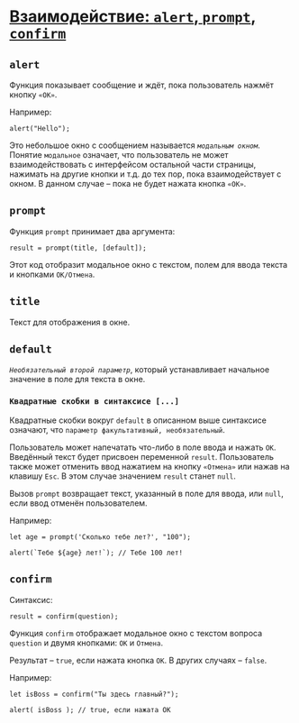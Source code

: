 # **[Взаимодействие: `alert`, `prompt`, `confirm`](https://learn.javascript.ru/alert-prompt-confirm)**

## `alert`

Функция показывает сообщение и ждёт, пока пользователь нажмёт кнопку `«ОК»`.

Например:

```
alert("Hello");
```

Это небольшое окно с сообщением называется _`модальным окном`_. Понятие `модальное` означает, что пользователь не может взаимодействовать с интерфейсом остальной части страницы, нажимать на другие кнопки и т.д. до тех пор, пока взаимодействует с окном. В данном случае – пока не будет нажата кнопка `«OK»`.

## `prompt`

Функция `prompt` принимает два аргумента:

```
result = prompt(title, [default]);
```

Этот код отобразит модальное окно с текстом, полем для ввода текста и кнопками `OK/Отмена`.

## `title`

Текст для отображения в окне.

## `default`

_`Необязательный второй параметр`_, который устанавливает начальное значение в поле для текста в окне.

### `Квадратные скобки в синтаксисе [...]`

Квадратные скобки вокруг `default` в описанном выше синтаксисе означают, что `параметр факультативный, необязательный`.

Пользователь может напечатать что-либо в поле ввода и нажать `OK`. Введённый текст будет присвоен переменной `result`. Пользователь также может отменить ввод нажатием на кнопку `«Отмена»` или нажав на клавишу `Esc`. В этом случае значением `result` станет `null`.

Вызов `prompt` возвращает текст, указанный в поле для ввода, или `null`, если ввод отменён пользователем.

Например:

```
let age = prompt('Сколько тебе лет?', "100");

alert(`Тебе ${age} лет!`); // Тебе 100 лет!
```

## `confirm`

Синтаксис:

```
result = confirm(question);
```

Функция `confirm` отображает модальное окно с текстом вопроса `question` и двумя кнопками: `OK` и `Отмена`.

Результат – `true`, если нажата кнопка `OK`. В других случаях – `false`.

Например:

```
let isBoss = confirm("Ты здесь главный?");

alert( isBoss ); // true, если нажата OK
```
